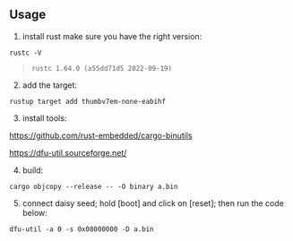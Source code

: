 ## Usage

1. install rust
make sure you have the right version:
```
rustc -V    
```
> ```rustc 1.64.0 (a55dd71d5 2022-09-19)```

2. add the target:

```
rustup target add thumbv7em-none-eabihf
```

3. install tools:

https://github.com/rust-embedded/cargo-binutils

https://dfu-util.sourceforge.net/

4. build:
```
cargo objcopy --release -- -O binary a.bin 
```
5. connect daisy seed; hold [boot] and click on [reset]; then run the code below:
```
dfu-util -a 0 -s 0x08000000 -D a.bin
```